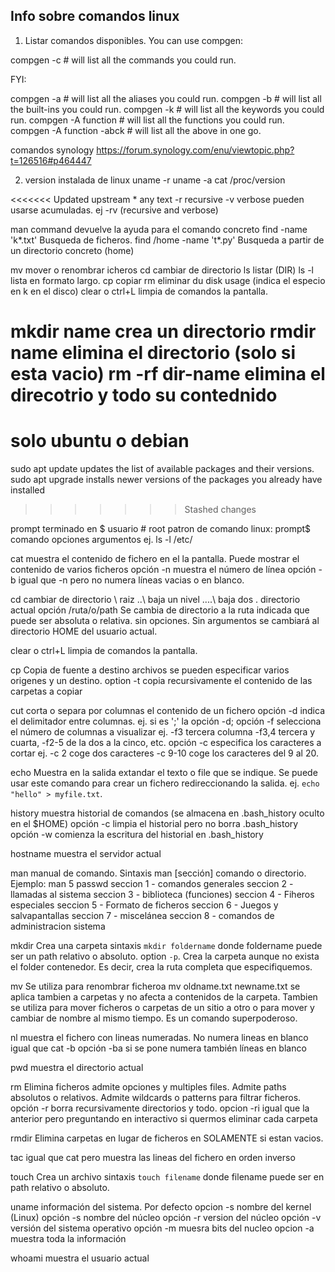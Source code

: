 ## Info sobre comandos linux

1. Listar comandos disponibles. You can use compgen:

  compgen -c # will list all the commands you could run.


  FYI:

  compgen -a # will list all the aliases you could run.
  compgen -b # will list all the built-ins you could run.
  compgen -k # will list all the keywords you could run.
  compgen -A function # will list all the functions you could run.
  compgen -A function -abck # will list all the above in one go.

comandos synology
https://forum.synology.com/enu/viewtopic.php?t=126516#p464447

2. version instalada de linux
uname -r
uname -a
cat /proc/version

<<<<<<< Updated upstream
\* any text
-r recursive
-v verbose
pueden usarse acumuladas. ej -rv (recursive and verbose)


man command devuelve la ayuda para el comando concreto
find -name 'k*.txt' Busqueda de ficheros.
find /home -name 't*.py' Busqueda a partir de un directorio concreto (home)

mv mover o renombrar icheros
cd cambiar de directorio
ls listar (DIR)
ls -l lista en formato largo.
cp copiar
rm eliminar
du disk usage (indica el especio en k en el disco)
clear o ctrl+L limpia de comandos la pantalla.

mkdir name crea un directorio
rmdir name elimina el directorio (solo si esta vacio)
rm -rf dir-name elimina el direcotrio y todo su contednido
=======

solo ubuntu o debian
====================
sudo apt update
updates the list of available packages and their versions.
sudo apt upgrade
installs newer versions of the packages you already have installed
>>>>>>> Stashed changes

prompt terminado en $ usuario # root
patron de comando linux:
prompt$ comando opciones argumentos   ej. ls -l /etc/



cat       muestra el contenido de fichero en el la pantalla. Puede mostrar el contenido de varios ficheros
              opción -n muestra el número de línea
              opción -b igual que -n pero no numera líneas vacias o en blanco.

cd          cambiar de directorio \ raiz ..\ baja un nivel ..\..\ baja dos . directorio actual
              opción /ruta/o/path Se cambia  de directorio a la ruta indicada que puede ser absoluta o relativa.
              sin opciones. Sin argumentos se cambiará al directorio HOME del usuario actual.


clear       o ctrl+L limpia de comandos la pantalla.

cp          Copia de fuente a destino archivos se pueden especificar varios origenes y un destino.
              option -t copia recursivamente el contenido de las carpetas a copiar


cut       corta o separa por columnas el contenido de un fichero
              opción -d indica el delimitador entre columnas. ej. si es ';' la opción -d;
              opción -f selecciona el número de columnas a visualizar ej. -f3 tercera columna -f3,4 tercera y cuarta, -f2-5 de la dos a la cinco, etc.
              opción -c especifica los caracteres a cortar ej. -c 2 coge dos caracteres -c 9-10 coge los caracteres del 9 al 20.

echo        Muestra en la salida extandar el texto o file que se indique. Se puede usar este comando para crear un fichero redireccionando la salida. ej. `echo "hello" > myfile.txt`.


history     muestra historial de comandos (se almacena en .bash_history oculto en el $HOME)
              opción -c limpia el historial pero no borra .bash_history
              opción -w comienza la escritura del historial en .bash_history

hostname    muestra el servidor actual

man         manual de comando. Sintaxis man [sección] comando o directorio. Ejemplo: man 5 passwd
              seccion 1 - comandos generales
              seccion 2 - llamadas al sistema
              seccion 3 - biblioteca (funciones)
              seccion 4 - Fiheros especiales
              seccion 5 - Formato de ficheros
              seccion 6 - Juegos y salvapantallas
              seccion 7 - miscelánea
              seccion 8 - comandos de administracion sistema

mkdir       Crea una carpeta sintaxis `mkdir foldername` donde foldername puede ser un path relativo o absoluto.
              option `-p`. Crea la carpeta aunque no exista el folder contenedor. Es decir, crea la ruta completa que especifiquemos.
              
mv            Se utiliza para renombrar ficheroa mv oldname.txt newname.txt se aplica tambien a carpetas y no   afecta a contenidos de la carpeta. Tambien se utiliza para mover ficheros o carpetas de un sitio a otro o para mover y cambiar de nombre al mismo tiempo. Es un comando superpoderoso.

nl          muestra el fichero con lineas numeradas. No numera lineas en blanco igual que cat -b
              opción -ba si se pone numera también líneas en blanco

pwd         muestra el directorio actual

rm          Elimina ficheros admite opciones y multiples files. Admite paths absolutos o relativos.
            Admite wildcards o patterns para filtrar ficheros.
                opción -r borra recursivamente directorios y todo.
                opcion -ri igual que la anterior pero preguntando en interactivo si quermos eliminar cada carpeta

rmdir       Elimina carpetas en lugar de ficheros en SOLAMENTE si estan vacios.

tac         igual que cat pero muestra las lineas del fichero en orden inverso

touch       Crea un archivo sintaxis `touch filename` donde filename puede ser en path relativo o absoluto.

uname       información del sistema. Por defecto opcion -s nombre del kernel (Linux)
              opción -s nombre del núcleo
              opción -r version del núcleo
              opción -v versión del sistema operativo
              opción -m muesra bits del nucleo
              opcion -a muestra toda la información

whoami      muestra el usuario actual
